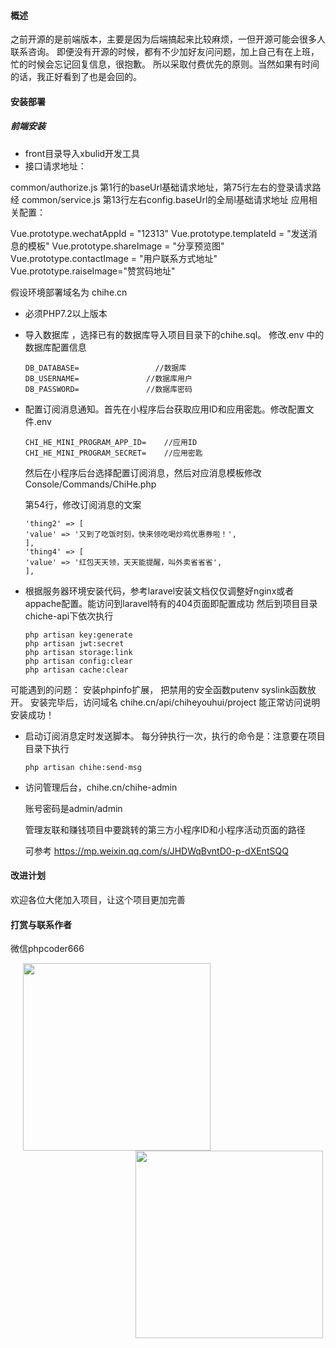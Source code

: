 #### 概述

之前开源的是前端版本，主要是因为后端搞起来比较麻烦，一但开源可能会很多人联系咨询。
即便没有开源的时候，都有不少加好友问问题，加上自己有在上班，忙的时候会忘记回复信息，很抱歉。
所以采取付费优先的原则。当然如果有时间的话，我正好看到了也是会回的。

#### 安装部署
##### 前端安装
* front目录导入xbulid开发工具
* 接口请求地址：

common/authorize.js 第1行的baseUrl基础请求地址，第75行左右的登录请求路经
common/service.js 第13行左右config.baseUrl的全局l基础请求地址
应用相关配置：

Vue.prototype.wechatAppId = "12313" Vue.prototype.templateId = "发送消息的模板" Vue.prototype.shareImage = "分享预览图" Vue.prototype.contactImage = "用户联系方式地址" Vue.prototype.raiseImage="赞赏码地址"


假设环境部署域名为 chihe.cn
* 必须PHP7.2以上版本
* 导入数据库 ，选择已有的数据库导入项目目录下的chihe.sql。 修改.env 中的数据库配置信息

  ```
  DB_DATABASE=                 //数据库
  DB_USERNAME=			     //数据库用户
  DB_PASSWORD=				 //数据库密码
  ```

* 配置订阅消息通知。首先在小程序后台获取应用ID和应用密匙。修改配置文件.env

  ```
  CHI_HE_MINI_PROGRAM_APP_ID=    //应用ID
  CHI_HE_MINI_PROGRAM_SECRET=    //应用密匙
  ```

  然后在小程序后台选择配置订阅消息，然后对应消息模板修改 Console/Commands/ChiHe.php

  第54行，修改订阅消息的文案

  ```
  'thing2' => [
  'value' => '又到了吃饭时刻，快来领吃喝炒鸡优惠券啦！',
  ],
  'thing4' => [
  'value' => '红包天天领，天天能提醒，叫外卖省省省',
  ],
  ```

* 根据服务器环境安装代码，参考laravel安装文档仅仅调整好nginx或者appache配置。能访问到laravel特有的404页面即配置成功
然后到项目目录chiche-api下依次执行

  ```
  php artisan key:generate
  php artisan jwt:secret  
  php artisan storage:link
  php artisan config:clear
  php artisan cache:clear
  ```
 
 可能遇到的问题： 安装phpinfo扩展， 把禁用的安全函数putenv    syslink函数放开。
 安装完毕后，访问域名 chihe.cn/api/chiheyouhui/project 能正常访问说明安装成功！

* 启动订阅消息定时发送脚本。 每分钟执行一次，执行的命令是：注意要在项目目录下执行

  ```
  php artisan chihe:send-msg
  ```

  

* 访问管理后台，chihe.cn/chihe-admin

  账号密码是admin/admin

  管理友联和赚钱项目中要跳转的第三方小程序ID和小程序活动页面的路径

  可参考   https://mp.weixin.qq.com/s/JHDWqBvntD0-p-dXEntSQQ
  
#### 改进计划

欢迎各位大佬加入项目，让这个项目更加完善

#### 打赏与联系作者

微信phpcoder666

<image src='./temp/reward.jpeg' style="margin:0 20px;width:300px;height:auto" > <image src='./temp/lajun-wechat.jpeg' style="margin:0 200px;width:300px;height:auto" >
